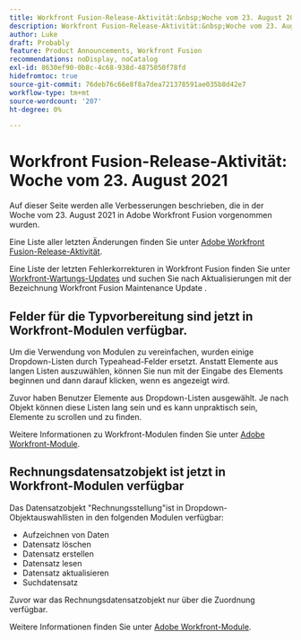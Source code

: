 ```yaml
---
title: Workfront Fusion-Release-Aktivität:&nbsp;Woche vom 23. August 2021
description: Workfront Fusion-Release-Aktivität:&nbsp;Woche vom 23. August 2021
author: Luke
draft: Probably
feature: Product Announcements, Workfront Fusion
recommendations: noDisplay, noCatalog
exl-id: 8630ef90-0b8c-4c68-938d-4875050f78fd
hidefromtoc: true
source-git-commit: 76deb76c66e8f8a7dea721378591ae035b8d42e7
workflow-type: tm+mt
source-wordcount: '207'
ht-degree: 0%

---
```


# Workfront Fusion-Release-Aktivität: Woche vom 23. August 2021

Auf dieser Seite werden alle Verbesserungen beschrieben, die in der Woche vom 23. August 2021 in Adobe Workfront Fusion vorgenommen wurden.

Eine Liste aller letzten Änderungen finden Sie unter [Adobe Workfront Fusion-Release-Aktivität](../../../product-announcements/product-releases/fusion-release-activity/fusion-release-activity.md).

Eine Liste der letzten Fehlerkorrekturen in Workfront Fusion finden Sie unter [Workfront-Wartungs-Updates](https://experienceleague.adobe.com/docs/workfront-known-issues/releases/current-updates.html) und suchen Sie nach Aktualisierungen mit der Bezeichnung Workfront Fusion Maintenance Update .

## Felder für die Typvorbereitung sind jetzt in Workfront-Modulen verfügbar.

Um die Verwendung von Modulen zu vereinfachen, wurden einige Dropdown-Listen durch Typeahead-Felder ersetzt. Anstatt Elemente aus langen Listen auszuwählen, können Sie nun mit der Eingabe des Elements beginnen und dann darauf klicken, wenn es angezeigt wird.

Zuvor haben Benutzer Elemente aus Dropdown-Listen ausgewählt. Je nach Objekt können diese Listen lang sein und es kann unpraktisch sein, Elemente zu scrollen und zu finden.

Weitere Informationen zu Workfront-Modulen finden Sie unter [Adobe Workfront-Module](../../../workfront-fusion/apps-and-their-modules/workfront-modules.md).

## Rechnungsdatensatzobjekt ist jetzt in Workfront-Modulen verfügbar

Das Datensatzobjekt &quot;Rechnungsstellung&quot;ist in Dropdown-Objektauswahllisten in den folgenden Modulen verfügbar:

* Aufzeichnen von Daten
* Datensatz löschen
* Datensatz erstellen
* Datensatz lesen
* Datensatz aktualisieren
* Suchdatensatz

Zuvor war das Rechnungsdatensatzobjekt nur über die Zuordnung verfügbar.

Weitere Informationen finden Sie unter [Adobe Workfront-Module](../../../workfront-fusion/apps-and-their-modules/workfront-modules.md).

<!--
<div data-mc-conditions="QuicksilverOrClassic.Draft mode">
<h2>Filter and sort Workfront Fusion scenario execution history</h2>
<p>To make it easier to find specific scenario executions, we've made it possible to filter by more fields in the scenario execution history. Now, in addition to existing filters, you can filter by the following:</p>
<ul>
<li> <p>Execution duration</p> </li>
<li> <p>Number of operations</p> </li>
<li> <p>Amount of data transferred</p> </li>
<li> <p>Action type (run or update)</p> </li>
</ul>
<p>Previously, execution history could be filtered only by start time or status.</p>
<p>We've also made it possible to sort the scenario execution history. You can sort by the following values:</p>
<ul>
<li> <p>Execution start time</p> </li>
<li> <p>Execution status</p> </li>
<li> <p>Execution duration</p> </li>
<li> <p>Number of operations</p> </li>
<li> <p>Amount of data transferred</p> </li>
</ul>
<p>For more information on filtering and sorting execution history, see <a href="../../../workfront-fusion/scenarios/view-scenario-execution-history.md" class="MCXref xref" xrefformat="{para}">View a scenario's execution history in Adobe Workfront Fusion</a>.</p>
</div>
-->
